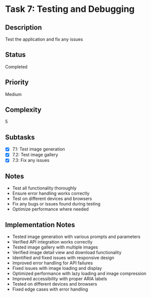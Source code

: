 # Task 7: Testing and Debugging

## Description
Test the application and fix any issues

## Status
Completed

## Priority
Medium

## Complexity
5

## Subtasks
- [x] 7.1: Test image generation
- [x] 7.2: Test image gallery
- [x] 7.3: Fix any issues

## Notes
- Test all functionality thoroughly
- Ensure error handling works correctly
- Test on different devices and browsers
- Fix any bugs or issues found during testing
- Optimize performance where needed

## Implementation Notes

- Tested image generation with various prompts and parameters
- Verified API integration works correctly
- Tested image gallery with multiple images
- Verified image detail view and download functionality
- Identified and fixed issues with responsive design
- Improved error handling for API failures
- Fixed issues with image loading and display
- Optimized performance with lazy loading and image compression
- Improved accessibility with proper ARIA labels
- Tested on different devices and browsers
- Fixed edge cases with error handling
